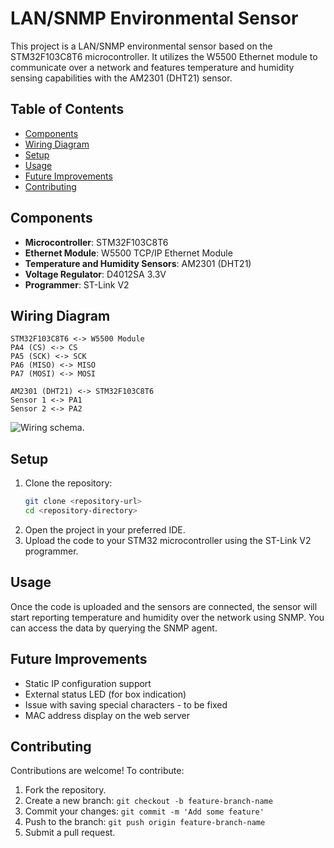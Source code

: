 
# LAN/SNMP Environmental Sensor

This project is a LAN/SNMP environmental sensor based on the STM32F103C8T6 microcontroller. It utilizes the W5500 Ethernet module to communicate over a network and features temperature and humidity sensing capabilities with the AM2301 (DHT21) sensor.

## Table of Contents

- [Components](#components)
- [Wiring Diagram](#wiring-diagram)
- [Setup](#setup)
- [Usage](#usage)
- [Future Improvements](#future-improvements)
- [Contributing](#contributing)

## Components

- **Microcontroller**: STM32F103C8T6
- **Ethernet Module**: W5500 TCP/IP Ethernet Module
- **Temperature and Humidity Sensors**: AM2301 (DHT21)
- **Voltage Regulator**: D4012SA 3.3V
- **Programmer**: ST-Link V2

## Wiring Diagram

```plaintext
STM32F103C8T6 <-> W5500 Module
PA4 (CS) <-> CS
PA5 (SCK) <-> SCK
PA6 (MISO) <-> MISO
PA7 (MOSI) <-> MOSI

AM2301 (DHT21) <-> STM32F103C8T6
Sensor 1 <-> PA1
Sensor 2 <-> PA2
```

![Wiring schema.](/schema1.png)

## Setup

1. Clone the repository:
    ```bash
    git clone <repository-url>
    cd <repository-directory>
    ```
2. Open the project in your preferred IDE.
3. Upload the code to your STM32 microcontroller using the ST-Link V2 programmer.

## Usage

Once the code is uploaded and the sensors are connected, the sensor will start reporting temperature and humidity over the network using SNMP. You can access the data by querying the SNMP agent.

## Future Improvements

- Static IP configuration support
- External status LED (for box indication)
- Issue with saving special characters - to be fixed
- MAC address display on the web server

## Contributing

Contributions are welcome! To contribute:

1. Fork the repository.
2. Create a new branch: `git checkout -b feature-branch-name`
3. Commit your changes: `git commit -m 'Add some feature'`
4. Push to the branch: `git push origin feature-branch-name`
5. Submit a pull request.
